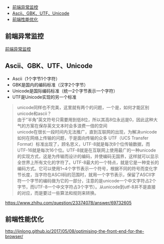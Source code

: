 * [前端异常监控](#前端异常监控)
* [Ascii、GBK、UTF、Unicode](#AsciiGBKUTFUnicode)
* [前端性能优化](#前端性能优化)

## 前端异常监控
[前端异常监控](https://blog.csdn.net/screaming/article/details/51726150)



## Ascii、GBK、UTF、Unicode
* Ascii（1个字节1个字符）
* GBK是国内的编码标准（汉字2个字节）
* Unicode是国际编码标准（统一2个字节表示一个字符）
* UTF是Unicode实现的另一个标准
> unicode同样也不完美，这里就有两个的问题，一个是，如何才能区别unicode和ascii？<br>
由于”半角”英文符号只需要用到低8位，所以其高8位永远是0，因此这种大气的方案在保存英文文本时会多浪费一倍的空间<br>
unicode在很长一段时间内无法推广，直到互联网的出现，为解决unicode如何在网络上传输的问题，于是面向传输的众多 UTF（UCS Transfer Format）标准出现了，顾名思义，UTF-8就是每次8个位传输数据，而UTF-16就是每次16个位。UTF-8就是在互联网上使用最广的一种unicode的实现方式，这是为传输而设计的编码，并使编码无国界，这样就可以显示全世界上所有文化的字符了。UTF-8最大的一个特点，就是它是一种变长的编码方式。它可以使用1~4个字节表示一个符号，根据不同的符号而变化字节长度，当字符在ASCII码的范围时，就用一个字节表示，保留了ASCII字符一个字节的编码做为它的一部分，注意的是unicode一个中文字符占2个字节，而UTF-8一个中文字符占3个字节）。从unicode到utf-8并不是直接的对应，而是要过一些算法和规则来转换。

https://www.zhihu.com/question/23374078/answer/69732605

## 前端性能优化
http://jinlong.github.io/2017/05/08/optimising-the-front-end-for-the-browser/
